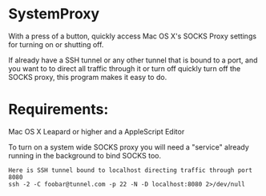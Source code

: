 SystemProxy
===========

With a press of a button, quickly access Mac OS X's SOCKS Proxy settings for turning on or shutting off. 

If already have a SSH tunnel or any other tunnel that is bound to a port, and you want to to direct all traffic 
through it or turn off quickly turn off the SOCKS proxy, this program makes it easy to do.

Requirements:
=====
Mac OS X Leapard or higher and a AppleScript Editor

To turn on a system wide SOCKS proxy you will need a "service" already running in the background to bind SOCKS too.

    Here is SSH tunnel bound to localhost directing traffic through port 8080
    ssh -2 -C foobar@tunnel.com -p 22 -N -D localhost:8080 2>/dev/null



